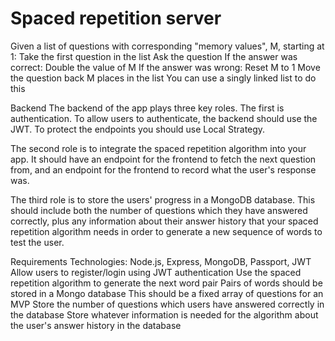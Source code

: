 # Spaced repetition server

Given a list of questions with corresponding "memory values", M, starting at 1:
Take the first question in the list
Ask the question
If the answer was correct:
Double the value of M
If the answer was wrong:
Reset M to 1
Move the question back M places in the list
You can use a singly linked list to do this




Backend
The backend of the app plays three key roles. The first is authentication. To allow users to authenticate, the backend should use the JWT. To protect the endpoints you should use Local Strategy.

The second role is to integrate the spaced repetition algorithm into your app. It should have an endpoint for the frontend to fetch the next question from, and an endpoint for the frontend to record what the user's response was.

The third role is to store the users' progress in a MongoDB database. This should include both the number of questions which they have answered correctly, plus any information about their answer history that your spaced repetition algorithm needs in order to generate a new sequence of words to test the user.

Requirements
Technologies: Node.js, Express, MongoDB, Passport, JWT
Allow users to register/login using JWT authentication
Use the spaced repetition algorithm to generate the next word pair
Pairs of words should be stored in a Mongo database
This should be a fixed array of questions for an MVP
Store the number of questions which users have answered correctly in the database
Store whatever information is needed for the algorithm about the user's answer history in the database